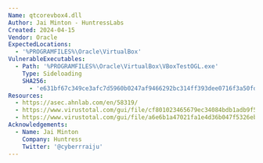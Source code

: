 ```yaml
---
Name: qtcorevbox4.dll
Author: Jai Minton - HuntressLabs
Created: 2024-04-15
Vendor: Oracle
ExpectedLocations:
  - '%PROGRAMFILES%\Oracle\VirtualBox'
VulnerableExecutables:
  - Path: '%PROGRAMFILES%\Oracle\VirtualBox\VBoxTestOGL.exe'
    Type: Sideloading
    SHA256:
      - 'e631bf67c349ce3afc7d5960b0247af9466292bc314ff393dee0716f3a50fd5f'
Resources:
  - https://asec.ahnlab.com/en/58319/
  - https://www.virustotal.com/gui/file/cf801023465679ec34084bdb1adb9f54b2fc3130925a4b8fdc10b11639b4a7cd
  - https://www.virustotal.com/gui/file/a6e6b1a47021fa1e4d36b047f5326eb04d5f545907fc6ac3730162a07cc792ff
Acknowledgements:
  - Name: Jai Minton
    Company: Huntress
    Twitter: '@cyberrraiju'
---
```


